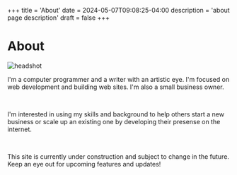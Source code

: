 +++
title = 'About'
date = 2024-05-07T09:08:25-04:00
description = 'about page description'
draft = false
+++

# About

<img src="/images/headshot.jpg" alt="headshot" class="headshot">

I'm a computer programmer and a writer with an artistic eye. I'm focused on web development and building web sites.  I'm also a small business owner.

<br>

I'm interested in using my skills and background to help others start a new business or scale up an existing one by developing their presense on the internet.

<br>

This site is currently under construction and subject to change in the future. Keep an eye out for upcoming features and updates!
<br/>
<br/>
